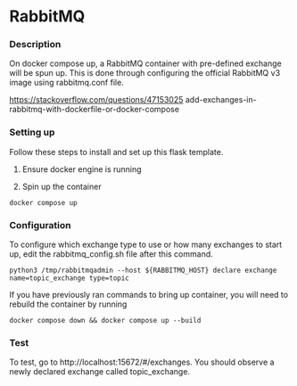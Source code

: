 # RabbitMQ

### Description

On docker compose up, a RabbitMQ container with pre-defined exchange will be spun up. This is done through configuring the official RabbitMQ v3 image using rabbitmq.conf file.

https://stackoverflow.com/questions/47153025 add-exchanges-in-rabbitmq-with-dockerfile-or-docker-compose

### Setting up

Follow these steps to install and set up this flask template.

1. Ensure docker engine is running

2. Spin up the container

```
docker compose up
```

### Configuration

To configure which exchange type to use or how many exchanges to start up, edit the rabbitmq_config.sh file after this command.

```
python3 /tmp/rabbitmqadmin --host ${RABBITMQ_HOST} declare exchange name=topic_exchange type=topic
```

If you have previously ran commands to bring up container, you will need to rebuild the container by running

```
docker compose down && docker compose up --build
```

### Test

To test, go to http://localhost:15672/#/exchanges. You should observe a newly declared exchange called topic_exchange.
